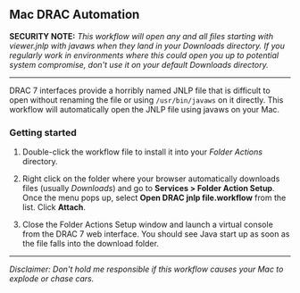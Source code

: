 Mac DRAC Automation
----

**SECURITY NOTE:** *This workflow will open any and all files starting with viewer.jnlp with javaws when they land in your Downloads directory.  If you regularly work in environments where this could open you up to potential system compromise, don't use it on your default Downloads directory.*

----

DRAC 7 interfaces provide a horribly named JNLP file that is difficult to open without renaming the file or using `/usr/bin/javaws` on it directly.  This workflow will automatically open the JNLP file using javaws on your Mac.

### Getting started

1. Double-click the workflow file to install it into your *Folder Actions* directory.

2. Right click on the folder where your browser automatically downloads files (usually *Downloads*) and go to **Services > Folder Action Setup**.  Once the menu pops up, select **Open DRAC jnlp file.workflow** from the list.  Click **Attach**.

3. Close the Folder Actions Setup window and launch a virtual console from the DRAC 7 web interface.  You should see Java start up as soon as the file falls into the download folder.

----

*Disclaimer: Don't hold me responsible if this workflow causes your Mac to explode or chase cars.*